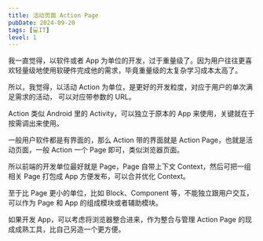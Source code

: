 ```yaml
---
title: 活动页面 Action Page
pubDate: 2024-09-20
tags: [💻IT]
level: 1
---
```


我一直觉得，以软件或者 App 为单位的开发，过于重量级了。因为用户往往更喜欢轻量级地使用软硬件完成他的需求，毕竟重量级的太复杂学习成本太高了。

所以，我觉得，以活动 Action 为单位，是更好的开发粒度，对应于用户的单次满足需求的活动， 可以对应带参数的 URL。

Action 类似 Android 里的 Activity，可以独立于原本的 App 来使用，关键就在于按需调出来使用。

一般用户软件都是有界面的，那么 Action 带的界面就是 Action Page，也就是活动页面，一般 Action 一个 Page 即可，类似浏览器页面。

所以前端的开发单位最好就是 Page，Page 自带上下文 Context，然后可把一组相关 Page 打包成 App 方便发布，可以合并优化 Context。

至于比 Page 更小的单位，比如 Block、Component 等，不能独立跟用户交互，可以作为 Page 和 App 的组成模块或者辅助模块。

如果开发 App，可以考虑将浏览器整合进来，作为整合与管理 Action Page 的现成成熟工具，比自己另造一个更方便。
